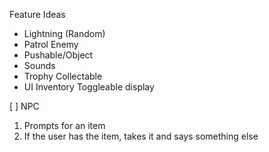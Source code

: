 Feature Ideas
* Lightning (Random)
* Patrol Enemy
* Pushable/Object
* Sounds
* Trophy Collectable
* UI Inventory Toggleable display


[ ] NPC 
1. Prompts for an item
2. If the user has the item, takes it and says something else